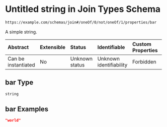 # Untitled string in Join Types Schema

```txt
https://example.com/schemas/join#/oneOf/0/not/oneOf/1/properties/bar
```

A simple string.

| Abstract            | Extensible | Status         | Identifiable            | Custom Properties | Additional Properties | Access Restrictions | Defined In                                                                        |
| :------------------ | :--------- | :------------- | :---------------------- | :---------------- | :-------------------- | :------------------ | :-------------------------------------------------------------------------------- |
| Can be instantiated | No         | Unknown status | Unknown identifiability | Forbidden         | Allowed               | none                | [join.schema.json*](../generated-schemas/join.schema.json "open original schema") |

## bar Type

`string`

## bar Examples

```json
"world"
```
